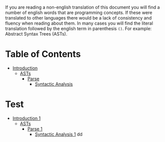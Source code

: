 If you are reading a non-english translation of this document you will find a number of english words that are programming concepts. If these were translated to other languages there would be a lack of consistency and fluency when reading about them. In many cases you will find the literal translation followed by the english term in parenthesis `()`. For example: Abstract Syntax Trees (ASTs).

# Table of Contents

* [Introduction](#introduction) 
     * [ASTs](#asts) 
          * [Parse](#parse) 
               * [Syntactic Analysis](#syntactic-analysis)

# Test

* [Introduction 1](#introduction1) 
  * [ASTs ](#asts1) 
    * [Parse 1](#parse1) 
      * [Syntactic Analysis 1](#syntactic-analysis1)
dd
